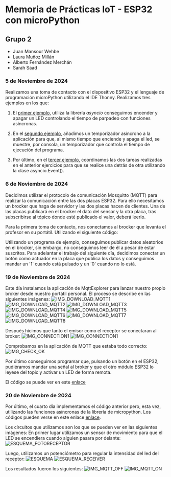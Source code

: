 # Memoria de Prácticas IoT  -  ESP32 con microPython
## Grupo 2
- Juan Mansour Wehbe
- Laura Muñoz Millán
- Alberto Fernández Merchán
- Sarah Saad

### 5 de Noviembre de 2024
Realizamos una toma de contacto con el dispositivo ESP32 y el lenguaje de programación microPython utilizando el IDE Thonny. Realizamos tres ejemplos en los que:

1. El [primer ejemplo](https://github.com/Juanmansour/Iot-Memorias/blob/main/Memorias%201/Ejemplo1.py), utiliza la librería *asyncio* conseguimos encender y apagar un LED controlando el tiempo de parpadeo con funciones asíncronas.  

2. En el [segundo ejemplo](https://github.com/Juanmansour/Iot-Memorias/blob/main/Memorias%201/Ejemplo2.py), añadimos un temporizador asíncrono a la aplicación para que, al mismo tiempo que enciende y apaga el led, se muestre, por consola, un temporizador que controla el tiempo de ejecución del programa.

3. Por último, en el [tercer ejemplo](https://github.com/Juanmansour/Iot-Memorias/blob/main/Memorias%201/Ejemplo3.py), coordinamos las dos tareas realizadas en el anterior ejercicios para que se realice una detrás de otra utilizando la clase asyncio.Event().


### 6 de Noviembre de 2024

Decidimos utilizar el protocolo de comunicación Mosquitto (MQTT) para realizar la comunicación entre las dos placas ESP32. Para ello necesitamos un brocker que haga de servidor y las dos placas hacen de clientes. Una de las placas publicará en el brocker el dato del sensor y la otra placa, tras subscribirse al tópico donde esté publicado el valor, deberá leerlo. 

Para la primera toma de contacto, nos conectamos al brocker que levanta el profesor en su portátil. Utilizando el siguiente código:

Utilizando un programa de ejemplo, conseguimos publicar datos aleatorios en el brocker, sin embargo, no conseguimos leer de él a pesar de estar suscritos. Para adelantar el trabajo del siguiente día, decidimos conectar un botón como actuador en la placa que publica los datos y conseguimos mandar un '1' cuando está pulsado y un '0' cuando no lo está.


### 19 de Noviembre de 2024

Este día instalamos la aplicación de MqttExplorer para lanzar nuestro propio broker desde nuestro portátil personal. El proceso se describe en las siguientes imágenes:
![IMG_DOWNLOAD_MQTT1](https://github.com/Juanmansour/Iot-Memorias/blob/main/Memorias%202/1.png)
![IMG_DOWNLOAD_MQTT2](https://github.com/Juanmansour/Iot-Memorias/blob/main/Memorias%202/2.png)
![IMG_DOWNLOAD_MQTT3](https://github.com/Juanmansour/Iot-Memorias/blob/main/Memorias%202/3.png)
![IMG_DOWNLOAD_MQTT4](https://github.com/Juanmansour/Iot-Memorias/blob/main/Memorias%202/4.png)
![IMG_DOWNLOAD_MQTT5](https://github.com/Juanmansour/Iot-Memorias/blob/main/Memorias%202/5.png)
![IMG_DOWNLOAD_MQTT6](https://github.com/Juanmansour/Iot-Memorias/blob/main/Memorias%202/6.png)
![IMG_DOWNLOAD_MQTT7](https://github.com/Juanmansour/Iot-Memorias/blob/main/Memorias%202/7.png)
![IMG_DOWNLOAD_MQTT8](https://github.com/Juanmansour/Iot-Memorias/blob/main/Memorias%202/8.png)

Después hicimos que tanto el emisor como el receptor se conectaran al broker:
![IMG_CONNECTION1](https://github.com/Juanmansour/Iot-Memorias/blob/main/ESP32_imagenes_y_videos/mem3_consol1.png)
![IMG_CONNECTION1](https://github.com/Juanmansour/Iot-Memorias/blob/main/ESP32_imagenes_y_videos/mem3_consol2.png)

Comprobamos en la aplicación de MQTT que estaba todo correcto:
![IMG_CHECK_OK](https://github.com/Juanmansour/Iot-Memorias/blob/main/ESP32_imagenes_y_videos/mem3_mqtt.png)

Por último conseguimos programar que, pulsando un botón en el ESP32, pudiéramos mandar una señal al broker y que el otro módulo ESP32 lo leyese del topic y activar un LED de forma remota.

El código se puede ver en este [enlace](https://github.com/Juanmansour/Iot-Memorias/blob/main/Memorias%203/ESP_1/main.py)

### 20 de Noviembre de 2024
Por último, el cuarto día implementamos el código anterior pero, esta vez, utilizando las funciones asíncronas de la librería de micropython. Los códigos pueden verse en este enlace [enlace](https://github.com/Juanmansour/Iot-Memorias/tree/main/Memorias%204/MQTT).

Los circuitos que utilizamos son los que se pueden ver en las siguientes imágenes:
En primer lugar utilizamos un sensor de movimiento para que el LED se encendiera cuando alguien pasara por delante:
![ESQUEMA_FOTORECEPTOR](https://github.com/Juanmansour/Iot-Memorias/blob/main/ESP32_imagenes_y_videos/mem4_ESP32-emisor_bb.png)

Luego, utilizamos un potenciómetro para regular la intensidad del led del receptor:
![ESQUEMA](https://github.com/Juanmansour/Iot-Memorias/blob/main/ESP32_imagenes_y_videos/mem4-ESP32-pwm_bb.png)
![ESQUEMA_RECEIVER](https://github.com/Juanmansour/Iot-Memorias/blob/main/ESP32_imagenes_y_videos/mem4_ESP32-receptor_bb.png)


Los resultados fueron los siguientes:
![IMG_MQTT_OFF](https://github.com/Juanmansour/Iot-Memorias/blob/main/ESP32_imagenes_y_videos/IMG_Communication_OFF.jpg)
![IMG_MQTT_ON](https://github.com/Juanmansour/Iot-Memorias/blob/main/ESP32_imagenes_y_videos/IMG_Communication_ON.jpg)
